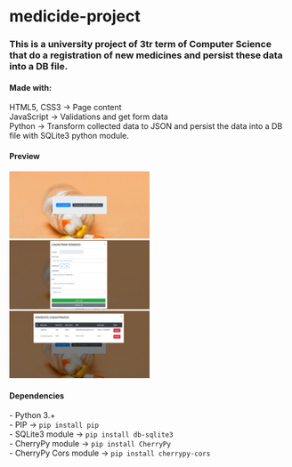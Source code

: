 # medicide-project
<h3>This is a university project of 3tr term of Computer Science that do a registration of new medicines and persist these data into a DB file.</h3>

<h4>Made with: </h4>
<p>HTML5, CSS3 -> Page content <br>
JavaScript -> Validations and get form data <br>
Python -> Transform collected data to JSON and persist the data into a DB file with SQLite3 python module.<p>

<h4>Preview </h4>
<img src="https://github.com/jpsaturnino/medicide-project/blob/master/init_window.png" width="50%" height="50%">
<img src="https://github.com/jpsaturnino/medicide-project/blob/master/form_window.png" width="50%" height="50%">
<img src="https://github.com/jpsaturnino/medicide-project/blob/master/registration_window.png" width="50%" height="50%">

<h4>Dependencies</h4>
- Python 3.+ <br>
- PIP -> <code>pip install pip</code><br>
- SQLite3 module -> <code>pip install db-sqlite3</code><br>
- CherryPy module -> <code>pip install CherryPy</code><br>
- CherryPy Cors module -> <code>pip install cherrypy-cors</code>



